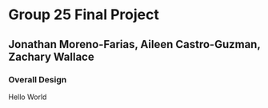 # Group 25 Final Project
## Jonathan Moreno-Farias, Aileen Castro-Guzman, Zachary Wallace

### Overall Design

Hello World


